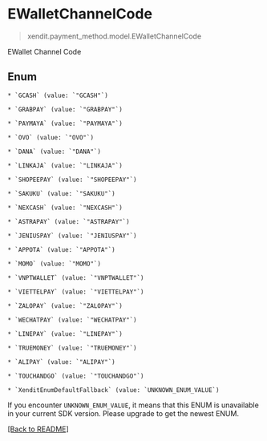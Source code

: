 # EWalletChannelCode
> xendit.payment_method.model.EWalletChannelCode

EWallet Channel Code


## Enum


    * `GCASH` (value: `"GCASH"`)

    * `GRABPAY` (value: `"GRABPAY"`)

    * `PAYMAYA` (value: `"PAYMAYA"`)

    * `OVO` (value: `"OVO"`)

    * `DANA` (value: `"DANA"`)

    * `LINKAJA` (value: `"LINKAJA"`)

    * `SHOPEEPAY` (value: `"SHOPEEPAY"`)

    * `SAKUKU` (value: `"SAKUKU"`)

    * `NEXCASH` (value: `"NEXCASH"`)

    * `ASTRAPAY` (value: `"ASTRAPAY"`)

    * `JENIUSPAY` (value: `"JENIUSPAY"`)

    * `APPOTA` (value: `"APPOTA"`)

    * `MOMO` (value: `"MOMO"`)

    * `VNPTWALLET` (value: `"VNPTWALLET"`)

    * `VIETTELPAY` (value: `"VIETTELPAY"`)

    * `ZALOPAY` (value: `"ZALOPAY"`)

    * `WECHATPAY` (value: `"WECHATPAY"`)

    * `LINEPAY` (value: `"LINEPAY"`)

    * `TRUEMONEY` (value: `"TRUEMONEY"`)

    * `ALIPAY` (value: `"ALIPAY"`)

    * `TOUCHANDGO` (value: `"TOUCHANDGO"`)

    * `XenditEnumDefaultFallback` (value: `UNKNOWN_ENUM_VALUE`)

If you encounter `UNKNOWN_ENUM_VALUE`, it means that this ENUM is unavailable in your current SDK version. Please upgrade to get the newest ENUM.

[[Back to README]](../../README.md)


